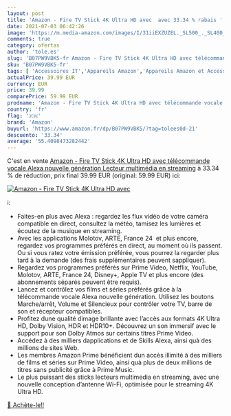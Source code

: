 ```yaml
---
layout: post
title: 'Amazon - Fire TV Stick 4K Ultra HD avec  avec 33.34 % rabais '
date: 2021-07-03 06:42:26
image: 'https://m.media-amazon.com/images/I/31iiEXZUZEL._SL500_._SL400_.jpg'
comments: true
category: ofertas
author: 'tole.es'
slug: 'B07PW9VBK5-fr Amazon - Fire TV Stick 4K Ultra HD avec télécommande...'
sku: 'B07PW9VBK5-fr'
tags: [ 'Accessoires IT','Appareils Amazon','Appareils Amazon et Accessoires','Appareils audio et video portable','Appareils de streaming','Fire TV','High-Tech','Informatique','Media Streamers','Serveurs multimédia','Solutions streaming','Univers Hi-Fi','amazon', ]
actualPrice: 39.99 EUR
currency: EUR
price: 39.99
comparePrice: 59.99 EUR
prodname: 'Amazon - Fire TV Stick 4K Ultra HD avec télécommande vocale Alexa nouvelle génération  Lecteur multimédia en streaming'
country: 'fr'
flag: '🇫🇷'
brand: 'Amazon'
buyurl: 'https://www.amazon.fr/dp/B07PW9VBK5/?tag=tolees0d-21'
descuento: '33.34'
average: '55.4098473282442'
---
```


C'est en vente [Amazon - Fire TV Stick 4K Ultra HD avec télécommande vocale Alexa nouvelle génération  Lecteur multimédia en streaming](https://www.amazon.fr/dp/B07PW9VBK5/?tag=tolees0d-21)  à  33.34 % de réduction, prix final  39.99 EUR (original: 59.99 EUR) ici:

[![Amazon - Fire TV Stick 4K Ultra HD avec ](https://m.media-amazon.com/images/I/31iiEXZUZEL._SL500_._SL400_.jpg)](https://www.amazon.fr/dp/B07PW9VBK5/?tag=tolees0d-21)

ℹ️:

- Faites-en plus avec Alexa : regardez les flux vidéo de votre caméra compatible en direct, consultez la météo, tamisez les lumières et écoutez de la musique en streaming.
- Avec les applications Molotov, ARTE, France 24  et plus encore, regardez vos programmes préférés en direct, au moment où ils passent. Ou si vous ratez votre émission préférée, vous pourrez la regarder plus tard à la demande (des frais supplémentaires peuvent sappliquer).
- Regardez vos programmes préférés sur Prime Video, Netflix, YouTube, Molotov, ARTE, France 24, Disney+, Apple TV et plus encore (des abonnements séparés peuvent être requis).
- Lancez et contrôlez vos films et séries préférés grâce à la télécommande vocale Alexa nouvelle génération. Utilisez les boutons Marche/arrêt, Volume et Silencieux pour contrôler votre TV, barre de son et récepteur compatibles.
- Profitez dune qualité dimage brillante avec l’accès aux formats 4K Ultra HD, Dolby Vision, HDR et HDR10+. Découvrez un son immersif avec le support pour son Dolby Atmos sur certains titres Prime Video.
- Accédez à des milliers dapplications et de Skills Alexa, ainsi quà des millions de sites Web.
- Les membres Amazon Prime bénéficient dun accès illimité à des milliers de films et séries sur Prime Video, ainsi quà plus de deux millions de titres sans publicité grâce à Prime Music.
- Le plus puissant des sticks lecteurs multimedia en streaming, avec une nouvelle conception d’antenne Wi-Fi, optimisée pour le streaming 4K Ultra HD.

[🛒 Achète-le!!](https://www.amazon.fr/dp/B07PW9VBK5/?tag=tolees0d-21)
